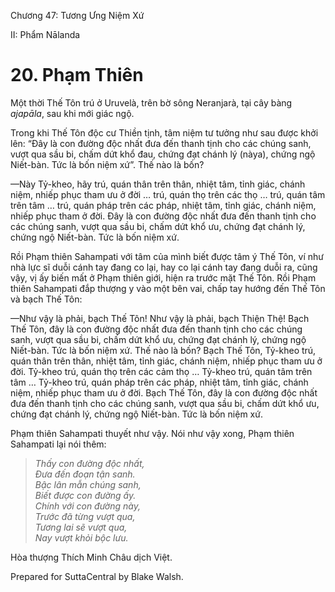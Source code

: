 

Chương 47: Tương Ưng Niệm Xứ

II: Phẩm Nālanda

# 20\. Phạm Thiên

Một thời Thế Tôn trú ở Uruvelà, trên bờ sông Neranjarà, tại cây bàng _ajapāla_, sau khi mới giác ngộ.

Trong khi Thế Tôn độc cư Thiền tịnh, tâm niệm tư tưởng như sau được khởi lên: “Ðây là con đường độc nhất đưa đến thanh tịnh cho các chúng sanh, vượt qua sầu bi, chấm dứt khổ đau, chứng đạt chánh lý (nàya), chứng ngộ Niết-bàn. Tức là bốn niệm xứ”. Thế nào là bốn?

—Này Tỷ-kheo, hãy trú, quán thân trên thân, nhiệt tâm, tỉnh giác, chánh niệm, nhiếp phục tham ưu ở đời … trú, quán thọ trên các thọ … trú, quán tâm trên tâm … trú, quán pháp trên các pháp, nhiệt tâm, tỉnh giác, chánh niệm, nhiếp phục tham ở đời. Ðây là con đường độc nhất đưa đến thanh tịnh cho các chúng sanh, vượt qua sầu bi, chấm dứt khổ ưu, chứng đạt chánh lý, chứng ngộ Niết-bàn. Tức là bốn niệm xứ.

Rồi Phạm thiên Sahampati với tâm của mình biết được tâm ý Thế Tôn, ví như nhà lực sĩ duỗi cánh tay đang co lại, hay co lại cánh tay đang duỗi ra, cũng vậy, vị ấy biến mất ở Phạm thiên giới, hiện ra trước mặt Thế Tôn. Rồi Phạm thiên Sahampati đắp thượng y vào một bên vai, chấp tay hướng đến Thế Tôn và bạch Thế Tôn:

—Như vậy là phải, bạch Thế Tôn! Như vậy là phải, bạch Thiện Thệ! Bạch Thế Tôn, đây là con đường độc nhất đưa đến thanh tịnh cho các chúng sanh, vượt qua sầu bi, chấm dứt khổ ưu, chứng đạt chánh lý, chứng ngộ Niết-bàn. Tức là bốn niệm xứ. Thế nào là bốn? Bạch Thế Tôn, Tỷ-kheo trú, quán thân trên thân, nhiệt tâm, tỉnh giác, chánh niệm, nhiếp phục tham ưu ở đời. Tỷ-kheo trú, quán thọ trên các cảm thọ … Tỷ-kheo trú, quán tâm trên tâm … Tỷ-kheo trú, quán pháp trên các pháp, nhiệt tâm, tỉnh giác, chánh niệm, nhiếp phục tham ưu ở đời. Bạch Thế Tôn, đây là con đường độc nhất đưa đến thanh tịnh cho các chúng sanh, vượt qua sầu bi, chấm dứt khổ ưu, chứng đạt chánh lý, chứng ngộ Niết-bàn. Tức là bốn niệm xứ.

Phạm thiên Sahampati thuyết như vậy. Nói như vậy xong, Phạm thiên Sahampati lại nói thêm:

> _Thấy con đường độc nhất,  
> Ðưa đến đoạn tận sanh.  
> Bậc lân mẫn chúng sanh,  
> Biết được con đường ấy.  
> Chính với con đường này,  
> Trước đã từng vượt qua,  
> Tương lai sẽ vượt qua,  
> Nay vượt khỏi bộc lưu._

Hòa thượng Thích Minh Châu dịch Việt.

Prepared for SuttaCentral by Blake Walsh.
